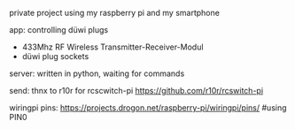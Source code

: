 private project using my raspberry pi and my smartphone

app: controlling düwi plugs

- 433Mhz RF Wireless Transmitter-Receiver-Modul
- düwi plug sockets

server: written in python, waiting for commands 

send: thnx to r10r for rcscwitch-pi
https://github.com/r10r/rcswitch-pi 

wiringpi pins: https://projects.drogon.net/raspberry-pi/wiringpi/pins/   #using PIN0
